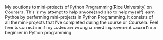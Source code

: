 My solutions to mini-projects of Python Programming(Rice University) on Coursera.
This is my attempt to help anyone(and also to help myself) learn Python by performing mini-projects in Python Programming. 
It consists of all the mini-projects that I've completed during the course on Coursera.
Feel free to correct me if my codes are wrong or need improvement cause I'm a beginner in Python programming.
